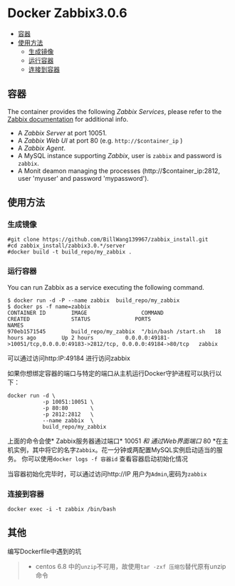 Docker Zabbix3.0.6
========================


* [容器](#容器)
* [使用方法](#使用方法)
	* [生成镜像](#生成镜像)
	* [运行容器](#运行容器)
	* [连接到容器](#连接到容器)

## 容器

The container provides the following *Zabbix Services*, please refer to the [Zabbix documentation](http://www.zabbix.com/) for additional info.

* A *Zabbix Server* at port 10051.
* A *Zabbix Web UI* at port 80 (e.g. `http://$container_ip` )
* A *Zabbix Agent*.
* A MySQL instance supporting *Zabbix*, user is `zabbix` and password is `zabbix`.
* A Monit deamon managing the processes (http://$container_ip:2812, user 'myuser' and password 'mypassword').


## 使用方法

### 生成镜像

```
#git clone https://github.com/BillWang139967/zabbix_install.git
#cd zabbix_install/zabbix3.0.*/server
#docker build -t build_repo/my_zabbix .
```
### 运行容器

You can run Zabbix as a service executing the following command.

```
$ docker run -d -P --name zabbix  build_repo/my_zabbix
$ docker ps -f name=zabbix
CONTAINER ID        IMAGE                 COMMAND                CREATED             STATUS              PORTS                                                                                                NAMES
970eb1571545        build_repo/my_zabbix  "/bin/bash /start.sh   18 hours ago        Up 2 hours          0.0.0.0:49181->10051/tcp,0.0.0.0:49183->2812/tcp, 0.0.0.0:49184->80/tcp   zabbix
```
可以通过访问http:IP:49184 进行访问zabbix

如果你想绑定容器的端口与特定的端口从主机运行Docker守护进程可以执行以下：

```
docker run -d \
           -p 10051:10051 \
           -p 80:80       \
           -p 2812:2812   \
           --name zabbix  \
           build_repo/my_zabbix
```
上面的命令会使* Zabbix服务器通过端口* 10051 *和* *通过Web界面端口* 80 *在主机实例，其中将它的名字` Zabbix `。花一分钟或两配置MySQL实例启动适当的服务。
你可以使用`docker logs -f 容器id` 查看容器启动初始化情况

当容器初始化完毕时，可以通过访问http://IP 用户为`Admin`,密码为`zabbix`

### 连接到容器

```
docker exec -i -t zabbix /bin/bash
```
## 其他

编写Dockerfile中遇到的坑

> * centos 6.8 中的`unzip`不可用，故使用`tar -zxf 压缩包`替代原有unzip命令
